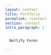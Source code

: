 ```yaml
---
layout: contact
title: Portfolio
permalink: /contact
section: contact
intro_paragraph: |-


  Netlify Forms

---
```

